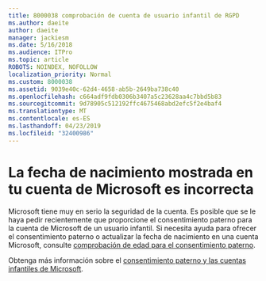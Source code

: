 ```yaml
---
title: 8000038 comprobación de cuenta de usuario infantil de RGPD
ms.author: daeite
author: daeite
manager: jackiesm
ms.date: 5/16/2018
ms.audience: ITPro
ms.topic: article
ROBOTS: NOINDEX, NOFOLLOW
localization_priority: Normal
ms.custom: 8000038
ms.assetid: 9039e40c-62d4-4658-ab5b-2649ba738c40
ms.openlocfilehash: c664adf9fdb0306b3407a5c23628aa4c7bbd5b83
ms.sourcegitcommit: 9d78905c512192ffc4675468abd2efc5f2e4baf4
ms.translationtype: MT
ms.contentlocale: es-ES
ms.lasthandoff: 04/23/2019
ms.locfileid: "32400986"
---
```

# <a name="date-of-birth-displayed-in-your-microsoft-account-is-incorrect"></a>La fecha de nacimiento mostrada en tu cuenta de Microsoft es incorrecta

Microsoft tiene muy en serio la seguridad de la cuenta. Es posible que se le haya pedir recientemente que proporcione el consentimiento paterno para la cuenta de Microsoft de un usuario infantil. Si necesita ayuda para ofrecer el consentimiento paterno o actualizar la fecha de nacimiento en una cuenta Microsoft, consulte [comprobación de edad para el consentimiento paterno](https://go.microsoft.com/fwlink/p/?linkid=874364).
  
Obtenga más información sobre el [consentimiento paterno y las cuentas infantiles de Microsoft](https://go.microsoft.com/fwlink/p/?linkid=874365).
  

